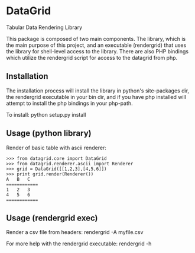 DataGrid
========
Tabular Data Rendering Library

This package is composed of two main components.  The library, which is the 
main purpose of this project, and an executable (rendergrid) that uses the 
library for shell-level access to the library.  There are also PHP bindings 
which utilize the rendergrid script for access to the datagrid from php.

Installation
------------
The installation process will install the library in python's site-packages 
dir, the rendergrid executable in your bin dir, and if you have php installed 
will attempt to install the php bindings in your php-path.

To install:
    python setup.py install

Usage (python library)
----------------------
Render of basic table with ascii renderer:

    >>> from datagrid.core import DataGrid
    >>> from datagrid.renderer.ascii import Renderer
    >>> grid = DataGrid([[1,2,3],[4,5,6]])
    >>> print grid.render(Renderer())
    A   B   C
    ============
    1   2   3
    4   5   6
    ============

Usage (rendergrid exec)
-----------------------
Render a csv file from headers:
    rendergrid -A myfile.csv

For more help with the rendergrid executable:
    rendergrid -h


